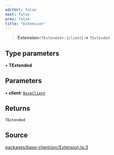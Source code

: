 ```yaml
---
editUrl: false
next: false
prev: false
title: "Extension"
---
```


> **Extension**\<`TExtended`\>: (`client`) => `TExtended`

## Type parameters

• **TExtended**

## Parameters

• **client**: [`BaseClient`](/reference/tevm/base-client/type-aliases/baseclient/)

## Returns

`TExtended`

## Source

[packages/base-client/src/Extension.ts:3](https://github.com/evmts/tevm-monorepo/blob/main/packages/base-client/src/Extension.ts#L3)
